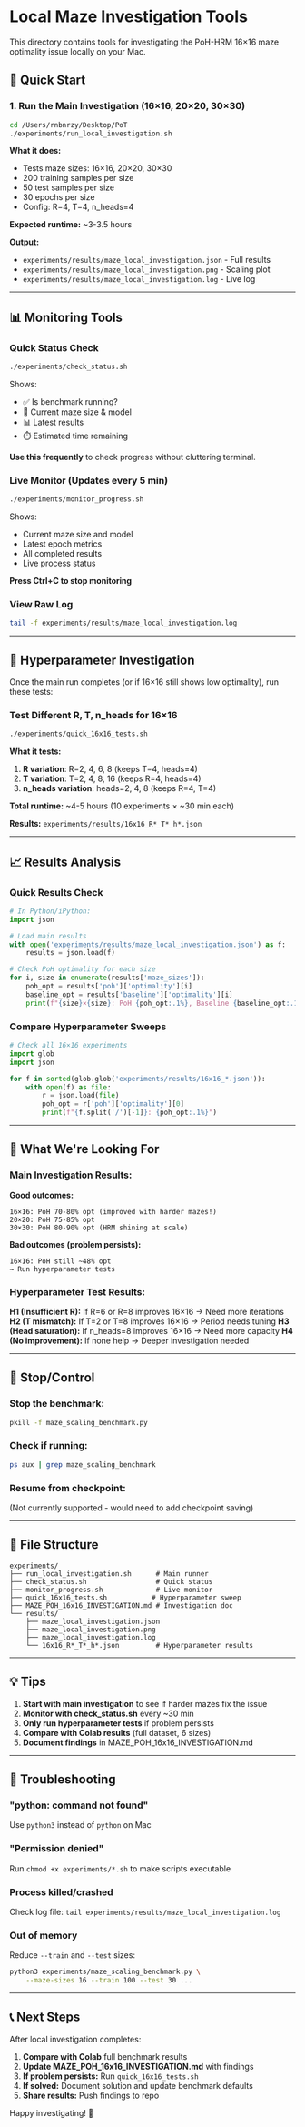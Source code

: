 # Local Maze Investigation Tools

This directory contains tools for investigating the PoH-HRM 16×16 maze optimality issue locally on your Mac.

## 🚀 Quick Start

### 1. Run the Main Investigation (16×16, 20×20, 30×30)

```bash
cd /Users/rnbnrzy/Desktop/PoT
./experiments/run_local_investigation.sh
```

**What it does:**
- Tests maze sizes: 16×16, 20×20, 30×30
- 200 training samples per size
- 50 test samples per size  
- 30 epochs per size
- Config: R=4, T=4, n_heads=4

**Expected runtime:** ~3-3.5 hours

**Output:**
- `experiments/results/maze_local_investigation.json` - Full results
- `experiments/results/maze_local_investigation.png` - Scaling plot
- `experiments/results/maze_local_investigation.log` - Live log

---

## 📊 Monitoring Tools

### Quick Status Check

```bash
./experiments/check_status.sh
```

Shows:
- ✅ Is benchmark running?
- 📍 Current maze size & model
- 📊 Latest results
- ⏱️ Estimated time remaining

**Use this frequently** to check progress without cluttering terminal.

### Live Monitor (Updates every 5 min)

```bash
./experiments/monitor_progress.sh
```

Shows:
- Current maze size and model
- Latest epoch metrics
- All completed results
- Live process status

**Press Ctrl+C to stop monitoring**

### View Raw Log

```bash
tail -f experiments/results/maze_local_investigation.log
```

---

## 🔬 Hyperparameter Investigation

Once the main run completes (or if 16×16 still shows low optimality), run these tests:

### Test Different R, T, n_heads for 16×16

```bash
./experiments/quick_16x16_tests.sh
```

**What it tests:**
1. **R variation**: R=2, 4, 6, 8 (keeps T=4, heads=4)
2. **T variation**: T=2, 4, 8, 16 (keeps R=4, heads=4)  
3. **n_heads variation**: heads=2, 4, 8 (keeps R=4, T=4)

**Total runtime:** ~4-5 hours (10 experiments × ~30 min each)

**Results:** `experiments/results/16x16_R*_T*_h*.json`

---

## 📈 Results Analysis

### Quick Results Check

```python
# In Python/iPython:
import json

# Load main results
with open('experiments/results/maze_local_investigation.json') as f:
    results = json.load(f)

# Check PoH optimality for each size
for i, size in enumerate(results['maze_sizes']):
    poh_opt = results['poh']['optimality'][i]
    baseline_opt = results['baseline']['optimality'][i]
    print(f"{size}×{size}: PoH {poh_opt:.1%}, Baseline {baseline_opt:.1%}")
```

### Compare Hyperparameter Sweeps

```python
# Check all 16×16 experiments
import glob
import json

for f in sorted(glob.glob('experiments/results/16x16_*.json')):
    with open(f) as file:
        r = json.load(file)
        poh_opt = r['poh']['optimality'][0]
        print(f"{f.split('/')[-1]}: {poh_opt:.1%}")
```

---

## 🎯 What We're Looking For

### Main Investigation Results:

**Good outcomes:**
```
16×16: PoH 70-80% opt (improved with harder mazes!)
20×20: PoH 75-85% opt
30×30: PoH 80-90% opt (HRM shining at scale)
```

**Bad outcomes (problem persists):**
```
16×16: PoH still ~48% opt
→ Run hyperparameter tests
```

### Hyperparameter Test Results:

**H1 (Insufficient R):** If R=6 or R=8 improves 16×16 → Need more iterations
**H2 (T mismatch):** If T=2 or T=8 improves 16×16 → Period needs tuning
**H3 (Head saturation):** If n_heads=8 improves 16×16 → Need more capacity
**H4 (No improvement):** If none help → Deeper investigation needed

---

## 🛑 Stop/Control

### Stop the benchmark:
```bash
pkill -f maze_scaling_benchmark.py
```

### Check if running:
```bash
ps aux | grep maze_scaling_benchmark
```

### Resume from checkpoint:
(Not currently supported - would need to add checkpoint saving)

---

## 📁 File Structure

```
experiments/
├── run_local_investigation.sh      # Main runner
├── check_status.sh                 # Quick status
├── monitor_progress.sh             # Live monitor
├── quick_16x16_tests.sh           # Hyperparameter sweep
├── MAZE_POH_16x16_INVESTIGATION.md # Investigation doc
└── results/
    ├── maze_local_investigation.json
    ├── maze_local_investigation.png
    ├── maze_local_investigation.log
    └── 16x16_R*_T*_h*.json         # Hyperparameter results
```

---

## 💡 Tips

1. **Start with main investigation** to see if harder mazes fix the issue
2. **Monitor with check_status.sh** every ~30 min
3. **Only run hyperparameter tests** if problem persists
4. **Compare with Colab results** (full dataset, 6 sizes)
5. **Document findings** in MAZE_POH_16x16_INVESTIGATION.md

---

## 🚨 Troubleshooting

### "python: command not found"
Use `python3` instead of `python` on Mac

### "Permission denied"
Run `chmod +x experiments/*.sh` to make scripts executable

### Process killed/crashed
Check log file: `tail experiments/results/maze_local_investigation.log`

### Out of memory
Reduce `--train` and `--test` sizes:
```bash
python3 experiments/maze_scaling_benchmark.py \
    --maze-sizes 16 --train 100 --test 30 ...
```

---

## 📞 Next Steps

After local investigation completes:

1. **Compare with Colab** full benchmark results
2. **Update MAZE_POH_16x16_INVESTIGATION.md** with findings
3. **If problem persists:** Run `quick_16x16_tests.sh`
4. **If solved:** Document solution and update benchmark defaults
5. **Share results:** Push findings to repo

Happy investigating! 🔬

